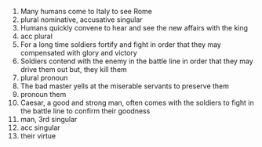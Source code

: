 1. Many humans come to Italy to see Rome
  2. plural nominative, accusative singular
1. Humans quickly convene to hear and see the new affairs with the king
  2. acc plural
3. For a long time soldiers fortify and fight in order that they may compensated with glory and victory
4. Soldiers contend with the enemy in the battle line in order that they may drive them out but, they kill them
  2. plural pronoun
5. The bad master yells at the miserable servants to preserve them
  2. pronoun them
6. Caesar, a good and strong man, often comes with the soldiers to fight in the battle line to confirm their goodness
  2. man, 3rd singular
  3. acc singular
  4. their virtue
